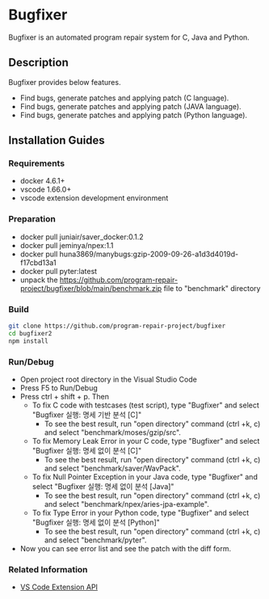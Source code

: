 # Bugfixer

Bugfixer is an automated program repair system for C, Java and Python.

## Description

Bugfixer provides below features.

- Find bugs, generate patches and applying patch (C language).
- Find bugs, generate patches and applying patch (JAVA language).
- Find bugs, generate patches and applying patch (Python language).

## Installation Guides

### Requirements

- docker 4.6.1+
- vscode 1.66.0+
- vscode extension development environment

### Preparation

- docker pull juniair/saver_docker:0.1.2
- docker pull jeminya/npex:1.1
- docker pull huna3869/manybugs:gzip-2009-09-26-a1d3d4019d-f17cbd13a1
- docker pull pyter:latest
- unpack the https://github.com/program-repair-project/bugfixer/blob/main/benchmark.zip file to "benchmark" directory

### Build

``` bash
git clone https://github.com/program-repair-project/bugfixer
cd bugfixer2
npm install
```

### Run/Debug

- Open project root directory in the Visual Studio Code
- Press F5 to Run/Debug
- Press ctrl + shift + p. Then
  - To fix C code with testcases (test script), type "Bugfixer" and select "Bugfixer 실행: 명세 기반 분석 [C]"
    - To see the best result, run "open directory" command (ctrl +k, c) and select "benchmark/moses/gzip/src".
  - To fix Memory Leak Error in your C code, type "Bugfixer" and select "Bugfixer 실행: 명세 없이 분석 [C]"
    - To see the best result, run "open directory" command (ctrl +k, c) and select "benchmark/saver/WavPack".
  - To fix Null Pointer Exception in your Java code, type "Bugfixer" and select "Bugfixer 실행: 명세 없이 분석 [Java]"
    - To see the best result, run "open directory" command (ctrl +k, c) and select "benchmark/npex/aries-jpa-example".
  - To fix Type Error in your Python code, type "Bugfixer" and select "Bugfixer 실행: 명세 없이 분석 [Python]"
    - To see the best result, run "open directory" command (ctrl +k, c) and select "benchmark/pyter".
- Now you can see error list and see the patch with the diff form.

### Related Information

- [VS Code Extension API](https://code.visualstudio.com/api)